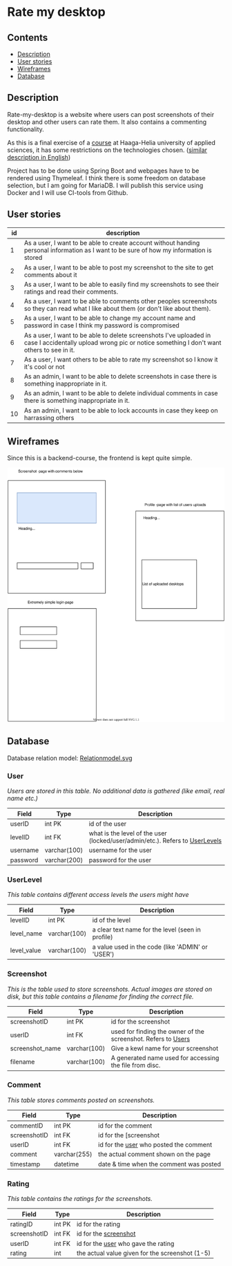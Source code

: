 # Rate my desktop

## Contents

- [Description](#Description)
- [User stories](#User-stories)
- [Wireframes](#Wireframes)
- [Database](#Database)

## Description

Rate-my-desktop is a website where users can post screenshots of their desktop and other users can rate them. It also contains a commenting functionality. 

As this is a final exercise of a [course](https://opinto-opas.haaga-helia.fi/course_unit/SWD4TA020) at Haaga-Helia university of applied sciences, it has some restrictions on the technologies chosen. ([similar description in English](https://opinto-opas.haaga-helia.fi/course_unit/SWD4TF021))

Project has to be done using Spring Boot and webpages have to be rendered using Thymeleaf. I think there is some freedom on database selection, but I am going for MariaDB. I will publish this service using Docker and I will use CI-tools from Github. 

## User stories

| id | description |
|----|----         |
| 1  | As a user, I want to be able to create account without handing personal information as I want to be sure of how my information is stored |
| 2 | As a user, I want to be able to post my screenshot to the site to get comments about it |
| 3 | As a user, I want to be able to easily find my screenshots to see their ratings and read their comments. 
| 4 | As a user, I want to be able to comments other peoples screenshots so they can read what I like about them (or don't like about them). |
| 5 | As a user, I want to be able to change my account name and password in case I think my password is compromised |
| 6 | As a user, I want to be able to delete screenshots I've uploaded in case I accidentally upload wrong pic or notice something I don't want others to see in it. 
| 7 | As a user, I want others to be able to rate my screenshot so I know it it's cool or not |
| 8 | As an admin, I want to be able to delete screenshots in case there is something inappropriate in it. |
| 9 | As an admin, I want to be able to delete individual comments in case there is something inappropriate in it. | 
| 10 | As an admin, I want to be able to lock accounts in case they keep on harrassing others |

## Wireframes

Since this is a backend-course, the frontend is kept quite simple. 

![Wireframe](Docs/Wireframe/Wireframes.svg "Wireframe")

## Database

Database relation model: [Relationmodel.svg](Docs/Database/Relationmodel.svg)

### User

*Users are stored in this table. No additional data is gathered (like email, real name etc.)*

| Field | Type | Description |
|----  |---- | -----|
| userID | int PK | id of the user |
| levelID | int FK | what is the level of the user (locked/user/admin/etc.). Refers to [UserLevels](#UserLevels) |
| username | varchar(100) | username for the user |
| password | varchar(200) | password for the user |

### UserLevel

*This table contains different access levels the users might have*

| Field | Type | Description |
|----|----|----|
| levelID | int PK | id of the level |
| level_name | varchar(100) | a clear text name for the level (seen in profile) |
| level_value | varchar(100) | a value used in the code (like 'ADMIN' or 'USER') |

### Screenshot

*This is the table used to store screenshots. Actual images are stored on disk, but this table contains a filename for finding the correct file.*

| Field | Type | Description |
|----|----|----|
| screenshotID | int PK | id for the screenshot |
| userID | int FK | used for finding the owner of the screenshot. Refers to [Users](#Users) |
| screenshot_name | varchar(100) | Give a kewl name for your screenshot |
| filename | varchar(100) | A generated name used for accessing the file from disc. |

### Comment

*This table stores comments posted on screenshots.*

| Field | Type | Description |
|----|----|----|
| commentID | int PK | id for the comment |
| screenshotID | int FK | id for the [screenshot|(#Screenshots) |
| userID | int FK | id for the [user](#Users) who posted the comment |
| comment | varchar(255) | the actual comment shown on the page |
| timestamp | datetime | date & time when the comment was posted |

### Rating 

*This table contains the ratings for the screenshots.*

| Field | Type | Description |
|----|----|----|
| ratingID | int PK | id for the rating |
| screenshotID | int FK | id for the [screenshot](#Screenshots) |
| userID | int FK | id for the [user](#Users) who gave the rating |
| rating | int | the actual value given for the screenshot (1-5) |

